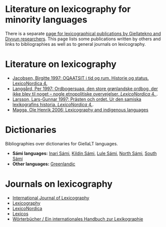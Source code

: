 Literature on lexicography for minority languages
==================

There is a separate [page for lexicographical publications by Giellatekno and Divvun researchers](http://giellatekno.uit.no/lexpublications.html). This page lists some publications written by others and links to bibliographies as well as to general journals on lexicography.

# Literature on lexicography

- [Jacobsen, Birgitte 1997: OQAATSIT i tid og rum. Historie og status. LexicoNordica 4.](https://tidsskrift.dk/lexn/issue/view/2305/118) 
- [Langgård, Per 1997: Ordbogersuaq, den store grønlandske ordbog, der ikke blev til noget – nogle etnopolitiske overvejelser. *LexicoNordica* 4. ](https://tidsskrift.dk/lexn/article/view/18885).  
- [Larsson, Lars-Gunnar 1997: Prästen och ordet. Ur den samiska lexikografins historia. *LexicoNordica* 4.](https://tidsskrift.dk/lexn/issue/view/2305/118). 
- [Magga, Ole Henrik 2006: Lexicography and indigenous languages](https://www.google.com/url?sa=t&rct=j&q=&esrc=s&source=web&cd=&ved=2ahUKEwjN1uCj6s6EAxW0FxAIHdZkBUMQFnoECBEQAQ&url=https%3A%2F%2Fwww.euralex.org%2Felx_proceedings%2FEuralex2012%2Fpp3-18%2520Magga.pdf&usg=AOvVaw09qnLfcmFGeTyxsGm_EpAs&opi=89978449)

# Dictionaries 
Bibliographies over dictionaries for GiellaLT languages.

- **Sámi languages:** [Inari Sámi](https://nn.wikipedia.org/wiki/Enaresamisk#Ordb%C3%B8ker), [Kildin Sámi](https://nn.wikipedia.org/wiki/Kildinsamisk#Ordb%C3%B8ker), [Lule Sámi](https://nn.wikipedia.org/wiki/Lulesamisk#Ordb%C3%B8ker), [North Sámi](https://nn.wikipedia.org/wiki/Nordsamisk#Ordb%C3%B8ker), [South Sámi](https://nn.wikipedia.org/wiki/S%C3%B8rsamisk#Ordb%C3%B8ker)
- **Other languages:** [Greenlandic](https://nn.wikipedia.org/wiki/Gr%C3%B8nlandsk#Ordb%C3%B8ker)

# Journals on lexicography

- [International Journal of Lexicography](https://academic.oup.com/ijl)
- [Lexicography](https://journal.equinoxpub.com/lexi)
- [LexicoNordica](https://tidsskrift.dk/lexn)
- [Lexicos](https://lexikos.journals.ac.za/pub)
- [Wörterbücher / Ein internationales Handbuch zur Lexikographie](https://www.degruyter.com/serial/hskwb-b/html?lang=de#volumes)

